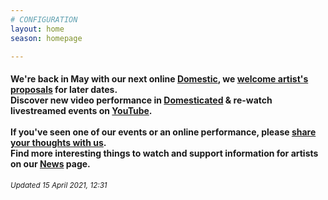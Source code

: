```yaml
---
# CONFIGURATION
layout: home
season: homepage

---
```

#### We're back in May with our next online [Domestic](/current/2021-domestic), we <a href="http://domesticmcr.posthaven.com" target="_blank">welcome artist's proposals</a> for later dates.<br>Discover new video performance in <a href="http://domesticatedonline.org" target="_blank">Domesticated</a> & re-watch livestreamed events on <a href="http://bit.ly/YTwarnmcr" target="_blank">YouTube</a>.<br><br>If you've seen one of our events or an online performance, please <a href="http://bit.ly/warnmcrfeedback" target="_blank">share your thoughts with us</a>.<br>Find more interesting things to watch and support information for artists on our [News](/news) page.        
<small>*Updated 15 April 2021, 12:31*</small>
